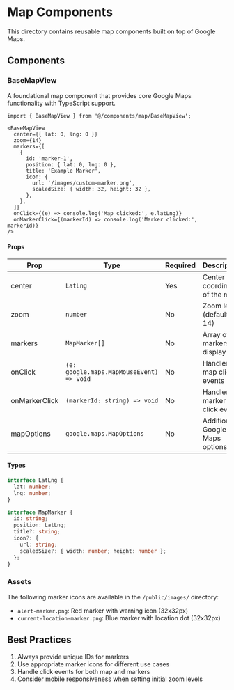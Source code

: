 # Map Components

This directory contains reusable map components built on top of Google Maps.

## Components

### BaseMapView

A foundational map component that provides core Google Maps functionality with TypeScript support.

```tsx
import { BaseMapView } from '@/components/map/BaseMapView';

<BaseMapView
  center={{ lat: 0, lng: 0 }}
  zoom={14}
  markers={[
    {
      id: 'marker-1',
      position: { lat: 0, lng: 0 },
      title: 'Example Marker',
      icon: {
        url: '/images/custom-marker.png',
        scaledSize: { width: 32, height: 32 },
      },
    },
  ]}
  onClick={(e) => console.log('Map clicked:', e.latLng)}
  onMarkerClick={(markerId) => console.log('Marker clicked:', markerId)}
/>
```

#### Props

| Prop | Type | Required | Description |
|------|------|----------|-------------|
| center | `LatLng` | Yes | Center coordinates of the map |
| zoom | `number` | No | Zoom level (default: 14) |
| markers | `MapMarker[]` | No | Array of markers to display |
| onClick | `(e: google.maps.MapMouseEvent) => void` | No | Handler for map click events |
| onMarkerClick | `(markerId: string) => void` | No | Handler for marker click events |
| mapOptions | `google.maps.MapOptions` | No | Additional Google Maps options |

#### Types

```typescript
interface LatLng {
  lat: number;
  lng: number;
}

interface MapMarker {
  id: string;
  position: LatLng;
  title?: string;
  icon?: {
    url: string;
    scaledSize?: { width: number; height: number };
  };
}
```

### Assets

The following marker icons are available in the `/public/images/` directory:

- `alert-marker.png`: Red marker with warning icon (32x32px)
- `current-location-marker.png`: Blue marker with location dot (32x32px)

## Best Practices

1. Always provide unique IDs for markers
2. Use appropriate marker icons for different use cases
3. Handle click events for both map and markers
4. Consider mobile responsiveness when setting initial zoom levels
